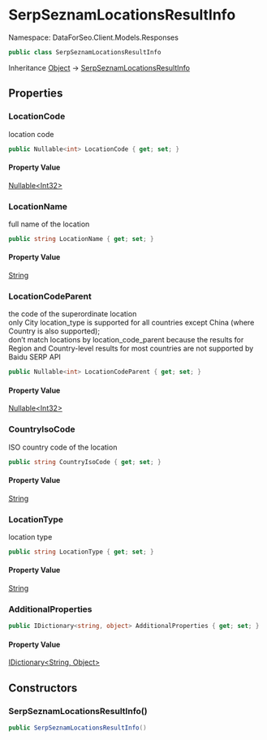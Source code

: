 # SerpSeznamLocationsResultInfo

Namespace: DataForSeo.Client.Models.Responses

```csharp
public class SerpSeznamLocationsResultInfo
```

Inheritance [Object](https://docs.microsoft.com/en-us/dotnet/api/system.object) → [SerpSeznamLocationsResultInfo](./dataforseo.client.models.responses.serpseznamlocationsresultinfo.md)

## Properties

### **LocationCode**

location code

```csharp
public Nullable<int> LocationCode { get; set; }
```

#### Property Value

[Nullable&lt;Int32&gt;](https://docs.microsoft.com/en-us/dotnet/api/system.nullable-1)<br>

### **LocationName**

full name of the location

```csharp
public string LocationName { get; set; }
```

#### Property Value

[String](https://docs.microsoft.com/en-us/dotnet/api/system.string)<br>

### **LocationCodeParent**

the code of the superordinate location
 <br>only City location_type is supported for all countries except China (where Country is also supported);
 <br>don’t match locations by location_code_parent because the results for Region and Country-level results for most countries are not supported by Baidu SERP API

```csharp
public Nullable<int> LocationCodeParent { get; set; }
```

#### Property Value

[Nullable&lt;Int32&gt;](https://docs.microsoft.com/en-us/dotnet/api/system.nullable-1)<br>

### **CountryIsoCode**

ISO country code of the location

```csharp
public string CountryIsoCode { get; set; }
```

#### Property Value

[String](https://docs.microsoft.com/en-us/dotnet/api/system.string)<br>

### **LocationType**

location type

```csharp
public string LocationType { get; set; }
```

#### Property Value

[String](https://docs.microsoft.com/en-us/dotnet/api/system.string)<br>

### **AdditionalProperties**

```csharp
public IDictionary<string, object> AdditionalProperties { get; set; }
```

#### Property Value

[IDictionary&lt;String, Object&gt;](https://docs.microsoft.com/en-us/dotnet/api/system.collections.generic.idictionary-2)<br>

## Constructors

### **SerpSeznamLocationsResultInfo()**

```csharp
public SerpSeznamLocationsResultInfo()
```
